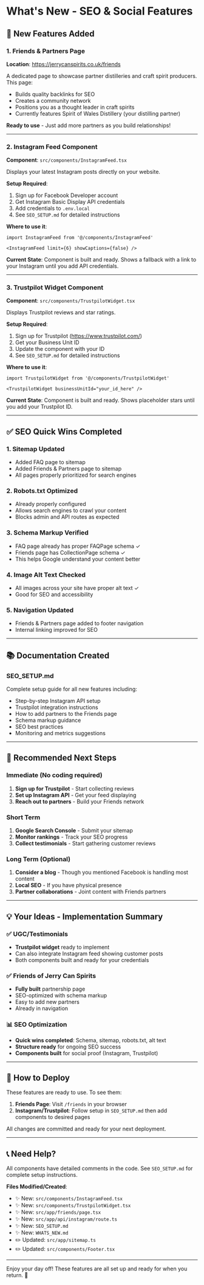 # What's New - SEO & Social Features

## 🎉 New Features Added

### 1. Friends & Partners Page
**Location**: https://jerrycanspirits.co.uk/friends

A dedicated page to showcase partner distilleries and craft spirit producers. This page:
- Builds quality backlinks for SEO
- Creates a community network
- Positions you as a thought leader in craft spirits
- Currently features Spirit of Wales Distillery (your distilling partner)

**Ready to use** - Just add more partners as you build relationships!

---

### 2. Instagram Feed Component
**Component**: `src/components/InstagramFeed.tsx`

Displays your latest Instagram posts directly on your website.

**Setup Required**:
1. Sign up for Facebook Developer account
2. Get Instagram Basic Display API credentials
3. Add credentials to `.env.local`
4. See `SEO_SETUP.md` for detailed instructions

**Where to use it**:
```tsx
import InstagramFeed from '@/components/InstagramFeed'

<InstagramFeed limit={6} showCaptions={false} />
```

**Current State**: Component is built and ready. Shows a fallback with a link to your Instagram until you add API credentials.

---

### 3. Trustpilot Widget Component
**Component**: `src/components/TrustpilotWidget.tsx`

Displays Trustpilot reviews and star ratings.

**Setup Required**:
1. Sign up for Trustpilot (https://www.trustpilot.com/)
2. Get your Business Unit ID
3. Update the component with your ID
4. See `SEO_SETUP.md` for detailed instructions

**Where to use it**:
```tsx
import TrustpilotWidget from '@/components/TrustpilotWidget'

<TrustpilotWidget businessUnitId="your_id_here" />
```

**Current State**: Component is built and ready. Shows placeholder stars until you add your Trustpilot ID.

---

## ✅ SEO Quick Wins Completed

### 1. Sitemap Updated
- Added FAQ page to sitemap
- Added Friends & Partners page to sitemap
- All pages properly prioritized for search engines

### 2. Robots.txt Optimized
- Already properly configured
- Allows search engines to crawl your content
- Blocks admin and API routes as expected

### 3. Schema Markup Verified
- FAQ page already has proper FAQPage schema ✓
- Friends page has CollectionPage schema ✓
- This helps Google understand your content better

### 4. Image Alt Text Checked
- All images across your site have proper alt text ✓
- Good for SEO and accessibility

### 5. Navigation Updated
- Friends & Partners page added to footer navigation
- Internal linking improved for SEO

---

## 📚 Documentation Created

### SEO_SETUP.md
Complete setup guide for all new features including:
- Step-by-step Instagram API setup
- Trustpilot integration instructions
- How to add partners to the Friends page
- Schema markup guidance
- SEO best practices
- Monitoring and metrics suggestions

---

## 🎯 Recommended Next Steps

### Immediate (No coding required)
1. **Sign up for Trustpilot** - Start collecting reviews
2. **Set up Instagram API** - Get your feed displaying
3. **Reach out to partners** - Build your Friends network

### Short Term
1. **Google Search Console** - Submit your sitemap
2. **Monitor rankings** - Track your SEO progress
3. **Collect testimonials** - Start gathering customer reviews

### Long Term (Optional)
1. **Consider a blog** - Though you mentioned Facebook is handling most content
2. **Local SEO** - If you have physical presence
3. **Partner collaborations** - Joint content with Friends partners

---

## 💡 Your Ideas - Implementation Summary

### ✅ UGC/Testimonials
- **Trustpilot widget** ready to implement
- Can also integrate Instagram feed showing customer posts
- Both components built and ready for your credentials

### ✅ Friends of Jerry Can Spirits
- **Fully built** partnership page
- SEO-optimized with schema markup
- Easy to add new partners
- Already in navigation

### 📊 SEO Optimization
- **Quick wins completed**: Schema, sitemap, robots.txt, alt text
- **Structure ready** for ongoing SEO success
- **Components built** for social proof (Instagram, Trustpilot)

---

## 🚀 How to Deploy

These features are ready to use. To see them:

1. **Friends Page**: Visit `/friends` in your browser
2. **Instagram/Trustpilot**: Follow setup in `SEO_SETUP.md` then add components to desired pages

All changes are committed and ready for your next deployment.

---

## 📞 Need Help?

All components have detailed comments in the code. See `SEO_SETUP.md` for complete setup instructions.

**Files Modified/Created**:
- ✨ New: `src/components/InstagramFeed.tsx`
- ✨ New: `src/components/TrustpilotWidget.tsx`
- ✨ New: `src/app/friends/page.tsx`
- ✨ New: `src/app/api/instagram/route.ts`
- ✨ New: `SEO_SETUP.md`
- ✨ New: `WHATS_NEW.md`
- ✏️ Updated: `src/app/sitemap.ts`
- ✏️ Updated: `src/components/Footer.tsx`

---

Enjoy your day off! These features are all set up and ready for when you return. 🍹
